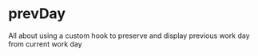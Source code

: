 # prevDay

All about using a custom hook to preserve and display previous work day from current work day
